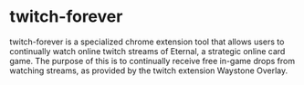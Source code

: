 # twitch-forever

twitch-forever is a specialized chrome extension tool that allows users to continually watch online twitch streams of Eternal, a strategic online card game. The purpose of this is to continually receive free in-game drops from watching streams, as provided by the twitch extension Waystone Overlay.
